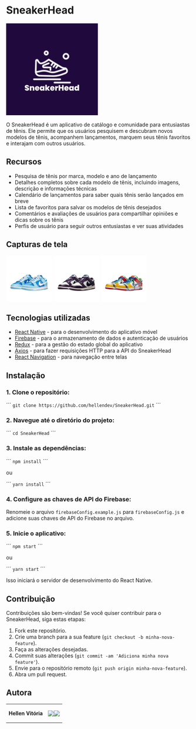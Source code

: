 # SneakerHead

  ![SneakerHead Logo](logotipo.png)

O SneakerHead é um aplicativo de catálogo e comunidade para entusiastas de tênis. Ele permite que os usuários pesquisem e descubram novos modelos de tênis, acompanhem lançamentos, marquem seus tênis favoritos e interajam com outros usuários.

## Recursos

- Pesquisa de tênis por marca, modelo e ano de lançamento
- Detalhes completos sobre cada modelo de tênis, incluindo imagens, descrição e informações técnicas
- Calendário de lançamentos para saber quais tênis serão lançados em breve
- Lista de favoritos para salvar os modelos de tênis desejados
- Comentários e avaliações de usuários para compartilhar opiniões e dicas sobre os tênis
- Perfis de usuário para seguir outros entusiastas e ver suas atividades

## Capturas de tela

![Dunk Low 1](iconeDunkLow.png)
![Dunk Low 2](iconeDunkLowRetro.png)
![Dunk Low 3](iconeSbDunkLow.png)

## Tecnologias utilizadas

- [React Native](https://reactnative.dev) - para o desenvolvimento do aplicativo móvel
- [Firebase](https://firebase.google.com) - para o armazenamento de dados e autenticação de usuários
- [Redux](https://redux.js.org) - para a gestão do estado global do aplicativo
- [Axios](https://axios-http.com) - para fazer requisições HTTP para a API do SneakerHead
- [React Navigation](https://reactnavigation.org) - para navegação entre telas

## Instalação

### 1. Clone o repositório:

´´´
`git clone https://github.com/hellendev/SneakerHead.git`
´´´

### 2. Navegue até o diretório do projeto:

´´´
`cd SneakerHead`
´´´

### 3. Instale as dependências:

´´´
`npm install`
´´´

ou

´´´
`yarn install`
´´´

### 4. Configure as chaves de API do Firebase:

Renomeie o arquivo `firebaseConfig.example.js` para `firebaseConfig.js` e adicione suas chaves de API do Firebase no arquivo.

### 5. Inicie o aplicativo:

´´´
`npm start`
´´´

ou

´´´
`yarn start`
´´´

Isso iniciará o servidor de desenvolvimento do React Native.

## Contribuição

Contribuições são bem-vindas! Se você quiser contribuir para o SneakerHead, siga estas etapas:

1. Fork este repositório.
2. Crie uma branch para a sua feature (`git checkout -b minha-nova-feature`).
3. Faça as alterações desejadas.
4. Commit suas alterações (`git commit -am 'Adiciona minha nova feature'`).
5. Envie para o repositório remoto (`git push origin minha-nova-feature`).
6. Abra um pull request.

## Autora

<table>
  <tbody>

<tr>
    <td><p align="left-center"><b>Hellen Vitória</b></p></td>
    <td><a href="https://github.com/hellendev" target="_blank"><img src="https://img.shields.io/badge/GitHub-100000?style=for-the-badge&logo=github&logoColor=white" target="_blank" align="center"></a><a href="https://www.linkedin.com/in/hellen-vitoria-032a63234/" target="_blank"><img src="https://img.shields.io/badge/-LinkedIn-%230077B5?style=for-the-badge&logo=linkedin&logoColor=white" target="_blank" align="center"></a></td>
  </tr>

  </tbody>
</table>

